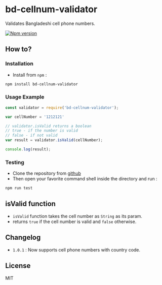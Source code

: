 # bd-cellnum-validator

Validates Bangladeshi cell phone numbers. 

[![Npm version](https://npm.runkit.com/bd-cellnum-validator)](https://www.npmjs.com/package/bd-cellnum-validator)

## How to?
### Installation

- Install from `npm` :
```bash
npm install bd-cellnum-validator
```

### Usage Example

```javascript
const validator = require('bd-cellnum-validator');

var cellNumber = '1212121'

// validator.isValid returns a boolean
// true - if the number is valid
// false - if not valid
var result = validator.isValid(cellNumber);

console.log(result);
```

### Testing
- Clone the repository from [github](https://github.com/ShawonAshraf/bd-cellnum-validator)
- Then open your favorite command shell inside the directory and run :

```bash
npm run test
```

## isValid function
 - `isValid` function takes the cell number as `String`  as its param.
 - returns `true` if the cell number is valid and `false` otherwise.

## Changelog
- `1.0.1` : Now supports cell phone numbers with country code. 

## License
MIT
